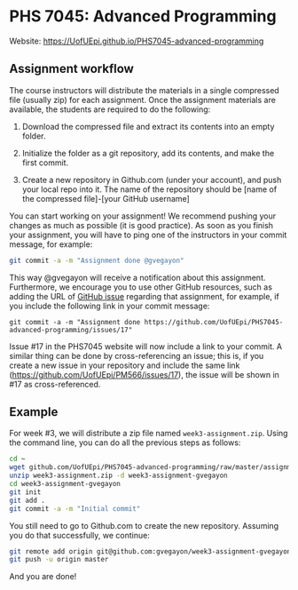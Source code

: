 # PHS 7045: Advanced Programming

Website: https://UofUEpi.github.io/PHS7045-advanced-programming

## Assignment workflow

The course instructors will distribute the materials in a single compressed file (usually zip) for each assignment. Once the assignment materials are
available, the students are required to do the following: 

1. Download the compressed file and extract its contents into an empty folder.

2. Initialize the folder as a git repository, add its contents, and make
   the first commit.

3. Create a new repository in Github.com (under your account), and push your local repo into it. The name of the repository should be [name of the compressed file]-[your GitHub username]

You can start working on your assignment! We recommend pushing your changes as much as possible (it is good practice). As soon as you finish your assignment, you will have to ping one of the instructors in your commit message, for example:

```sh
git commit -a -m "Assignment done @gvegayon"
```

This way @gvegayon will receive a notification about this assignment. Furthermore, we encourage you to use other GitHub resources, such as adding the URL of [GitHub issue]() regarding that assignment, for example, if you include the following link in your commit message:

```
git commit -a -m "Assignment done https://github.com/UofUEpi/PHS7045-advanced-programming/issues/17"
```

Issue #17 in the PHS7045 website will now include a link to your commit. A similar thing can be done by cross-referencing an issue; this is, if you create a new issue in your repository and include the same link (https://github.com/UofUEpi/PM566/issues/17), the issue will be shown in #17 as cross-referenced.

## Example

For week #3, we will distribute a zip file named `week3-assignment.zip`. Using the command line, you can do all the previous steps as follows:

```sh
cd ~
wget github.com/UofUEpi/PHS7045-advanced-programming/raw/master/assignments/week3-assignment.zip
unzip week3-assignment.zip -d week3-assignment-gvegayon
cd week3-assignment-gvegayon
git init
git add .
git commit -a -m "Initial commit"
```

You still need to go to Github.com to create the new repository. Assuming you do that successfully, we continue:

```sh
git remote add origin git@github.com:gvegayon/week3-assignment-gvegayon.git
git push -u origin master
```

And you are done!

